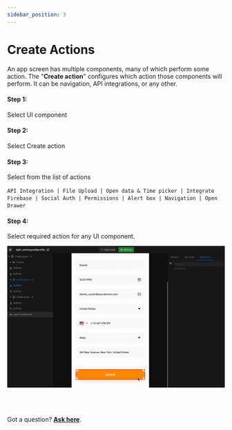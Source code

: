 ```yaml
---
sidebar_position: 3
---
```


# Create Actions

An app screen has multiple components, many of which perform some action. The "**Create action**" configures which action those components will perform. It can be navigation, API integrations, or any other. 

#### **Step 1:**
Select UI component

#### **Step 2:**
Select Create action

#### **Step 3:**
Select from the list of actions

`API Integration | File Upload | Open data & Time picker | Integrate Firebase | Social Auth | Permissions | Alert box | Navigation | Open Drawer` 

#### **Step 4:**
Select required action for any UI component. 

![Example banner](./images/create-action.gif)

<br/>
<br/>

Got a question? [**Ask here**](https://discord.com/invite/rFMnCG5MZ7).